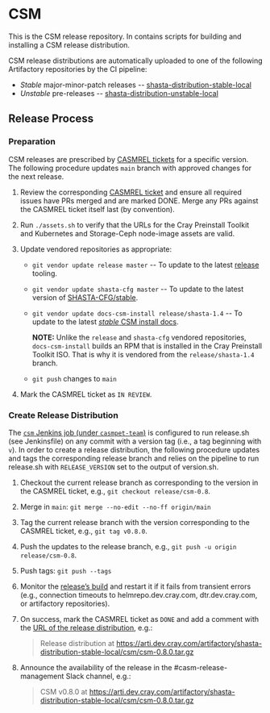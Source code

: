 # CSM

This is the CSM release repository. In contains scripts for building and
installing a CSM release distribution.

CSM release distributions are automatically uploaded to one of the following
Artifactory repositories by the CI pipeline:

* _Stable_ major-minor-patch releases --
  [shasta-distribution-stable-local](https://arti.dev.cray.com:443/artifactory/shasta-distribution-stable-local/)
* _Unstable_ pre-releases --
  [shasta-distribution-unstable-local](https://arti.dev.cray.com:443/artifactory/shasta-distribution-unstable-local/)


## Release Process


### Preparation

CSM releases are prescribed by [CASMREL
tickets](https://connect.us.cray.com/jira/projects/CASMREL/issues/) for a
specific version. The following procedure updates `main` branch with approved
changes for the next release.

1.  Review the corresponding [CASMREL
    ticket](https://connect.us.cray.com/jira/projects/CASMREL/issues/) and
    ensure all required issues have PRs merged and are marked DONE. Merge any
    PRs against the CASMREL ticket itself last (by convention).

2.  Run `./assets.sh` to verify that the URLs for the Cray Preinstall Toolkit
    and Kubernetes and Storage-Ceph node-image assets are valid.

3.  Update vendored repositories as appropriate:

    *   `git vendor update release master` -- To update to the latest
        [release](https://stash.us.cray.com/projects/SHASTARELM/repos/release/browse)
        tooling.

    *   `git vendor update shasta-cfg master` -- To update to the latest
        version of [SHASTA-CFG/stable](https://stash.us.cray.com/projects/SHASTA-CFG/repos/stable/browse).

    *   `git vendor update docs-csm-install release/shasta-1.4` -- To
        update to the latest [_stable_ CSM install
        docs](https://stash.us.cray.com/projects/MTL/repos/docs-csm-install/browse?at=refs%2Fheads%2Frelease%2Fshasta-1.4).

        **NOTE:** Unlike the `release` and `shasta-cfg` vendored repositories,
        `docs-csm-install` builds an RPM that is installed in the Cray
        Preinstall Toolkit ISO. That is why it is vendored from the
        `release/shasta-1.4` branch.

    *   `git push` changes to `main`

4.  Mark the CASMREL ticket as `IN REVIEW`.


### Create Release Distribution

The [`csm` Jenkins job (under
`casmpet-team`)](https://cje2.dev.cray.com/teams-casmpet-team/job/casmpet-team/job/csm/)
is configured to run release.sh (see Jenkinsfile) on any commit with a version
tag (i.e., a tag beginning with `v`). In order to create a release
distribution, the following procedure updates and tags the corresponding
release branch and relies on the pipeline to run release.sh with
`RELEASE_VERSION` set to the output of version.sh.

1.  Checkout the current release branch as corresponding to the version in the
    CASMREL ticket, e.g., `git checkout release/csm-0.8`.

2.  Merge in `main`: `git merge --no-edit --no-ff origin/main`

3.  Tag the current release branch with the version corresponding to the
    CASMREL ticket, e.g., `git tag v0.8.0`.

4.  Push the updates to the release branch, e.g., `git push -u origin
    release/csm-0.8`.

5.  Push tags: `git push --tags`

6.  Monitor the [release’s
    build](https://cje2.dev.cray.com/teams-casmpet-team/blue/organizations/casmpet-team/csm/activity)
    and restart it if it fails from transient errors (e.g., connection timeouts
    to helmrepo.dev.cray.com, dtr.dev.cray.com, or artifactory repositories).

7.  On success, mark the CASMREL ticket as `DONE` and add a comment with the
    [URL of the release
    distribution](https://arti.dev.cray.com/artifactory/shasta-distribution-stable-local/csm/),
    e.g.:

    > Release distribution at
    > https://arti.dev.cray.com/artifactory/shasta-distribution-stable-local/csm/csm-0.8.0.tar.gz

8.  Announce the availability of the release in the #casm-release-management
    Slack channel, e.g.:

    > CSM v0.8.0 at
    > https://arti.dev.cray.com/artifactory/shasta-distribution-stable-local/csm/csm-0.8.0.tar.gz

